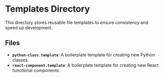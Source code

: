 # Templates Directory

This directory stores reusable file templates to ensure consistency and speed up development.

## Files

-   **`python-class.template`**: A boilerplate template for creating new Python classes.
-   **`react-component.template`**: A boilerplate template for creating new React functional components.